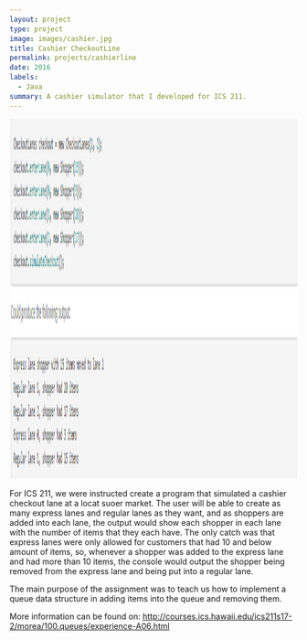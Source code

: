 ```yaml
---
layout: project
type: project
image: images/cashier.jpg
title: Cashier CheckoutLine 
permalink: projects/cashierline 
date: 2016
labels:
  - Java
summary: A cashier simulator that I developed for ICS 211.
---
```


<div class>
<img class="ui centered middle image" height = "630" width = "630" src="../images/cashier pic.png">
</div>


For ICS 211, we were instructed create a program that simulated a cashier checkout lane at a locat suoer market. The user will be able to create as many express lanes and regular lanes as they want, and as shoppers are added into each lane, the output would show each shopper in each lane with the number of items that they each have. The only catch was that express lanes were only allowed for customers that had 10 and below amount of items, so, whenever a shopper was added to the express lane and had more than 10 items, the console would output the shopper being removed from the express lane and being put into a regular lane. 

The main purpose of the assignment was to teach us how to implement a queue data structure in adding items into the queue and removing them. 

More information can be found on: http://courses.ics.hawaii.edu/ics211s17-2/morea/100.queues/experience-A06.html

